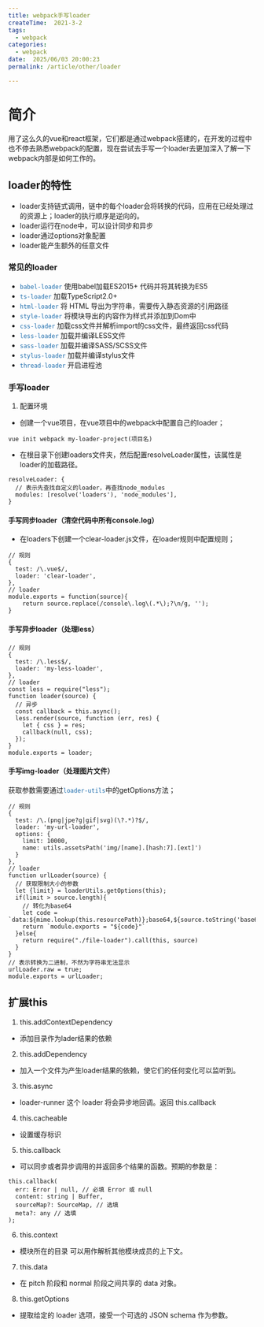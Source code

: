 ```yaml
---
title: webpack手写loader
createTime:  2021-3-2
tags:
  - webpack
categories:
  - webpack
date:  2025/06/03 20:00:23
permalink: /article/other/loader

---
```


# 简介
用了这么久的vue和react框架，它们都是通过webpack搭建的，在开发的过程中也不停去熟悉webpack的配置，现在尝试去手写一个loader去更加深入了解一下webpack内部是如何工作的。

## loader的特性
+ loader支持链式调用，链中的每个loader会将转换的代码，应用在已经处理过的资源上；loader的执行顺序是逆向的。
+ loader运行在node中，可以设计同步和异步
+ loader通过options对象配置
+ loader能产生额外的任意文件

### 常见的loader
+ <code style="color: #1a6bac">babel-loader</code>  使用babel加载ES2015+ 代码并将其转换为ES5
+ <code style="color: #1a6bac">ts-loader</code>  加载TypeScript2.0+
+ <code style="color: #1a6bac">html-loader</code>  将 HTML 导出为字符串，需要传入静态资源的引用路径
+ <code style="color: #1a6bac">style-loader</code>  将模块导出的内容作为样式并添加到Dom中
+ <code style="color: #1a6bac">css-loader</code>  加载css文件并解析import的css文件，最终返回css代码
+ <code style="color: #1a6bac">less-loader</code>  加载并编译LESS文件
+ <code style="color: #1a6bac">sass-loader</code>  加载并编译SASS/SCSS文件
+ <code style="color: #1a6bac">stylus-loader</code>  加载并编译stylus文件
+ <code style="color: #1a6bac">thread-loader</code>  开启进程池

### 手写loader
1. 配置环境
  + 创建一个vue项目，在vue项目中的webpack中配置自己的loader；
  ```
  vue init webpack my-loader-project(项目名)
  ```
  + 在根目录下创建loaders文件夹，然后配置resolveLoader属性，该属性是loader的加载路径。
  ```
  resolveLoader: {
    // 表示先查找自定义的loader，再查找node_modules
    modules: [resolve('loaders'), 'node_modules'],
  }
  ```
#### 手写同步loader（清空代码中所有console.log）
  + 在loaders下创建一个clear-loader.js文件，在loader规则中配置规则；
```
// 规则
{
  test: /\.vue$/,
  loader: 'clear-loader',
},
// loader
module.exports = function(source){
    return source.replace(/console\.log\(.*\);?\n/g, '');
}
```
#### 手写异步loader（处理less）
```
// 规则
{
  test: /\.less$/,
  loader: 'my-less-loader',
},
// loader
const less = require("less");
function loader(source) {
  // 异步
  const callback = this.async();
  less.render(source, function (err, res) {
    let { css } = res;
    callback(null, css);
  });
}
module.exports = loader;
```
#### 手写img-loader（处理图片文件）
获取参数需要通过<code style="color: #1a6bac">loader-utils</code>中的getOptions方法；
```
// 规则
{
  test: /\.(png|jpe?g|gif|svg)(\?.*)?$/,
  loader: 'my-url-loader',
  options: {
    limit: 10000,
    name: utils.assetsPath('img/[name].[hash:7].[ext]')
  }
},
// loader
function urlLoader(source) {
  // 获取限制大小的参数
  let {limit} = loaderUtils.getOptions(this);
  if(limit > source.length){
    // 转化为base64
    let code = `data:${mime.lookup(this.resourcePath)};base64,${source.toString('base64')}`
    return `module.exports = "${code}"`
  }else{
    return require("./file-loader").call(this, source)
  }
}
// 表示转换为二进制，不然为字符串无法显示
urlLoader.raw = true;
module.exports = urlLoader;
```

## 扩展this
1. this.addContextDependency
  - 添加目录作为lader结果的依赖
2. this.addDependency
  - 加入一个文件为产生loader结果的依赖，使它们的任何变化可以监听到。
3. this.async
  - loader-runner 这个 loader 将会异步地回调。返回 this.callback
4. this.cacheable
  - 设置缓存标识
5. this.callback
  - 可以同步或者异步调用的并返回多个结果的函数。预期的参数是：
  ```
  this.callback(
    err: Error | null, // 必填 Error 或 null
    content: string | Buffer,  
    sourceMap?: SourceMap, // 选填
    meta?: any // 选填
  );
  ```
6. this.context
  - 模块所在的目录 可以用作解析其他模块成员的上下文。
7. this.data
  - 在 pitch 阶段和 normal 阶段之间共享的 data 对象。
8. this.getOptions
  - 提取给定的 loader 选项，接受一个可选的 JSON schema 作为参数。